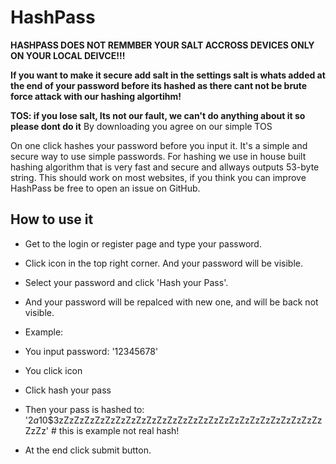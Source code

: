 # HashPass
**HASHPASS DOES NOT REMMBER YOUR SALT ACCROSS DEVICES ONLY ON YOUR LOCAL DEIVCE!!!**

**If you want to make it secure add salt in the settings salt is whats added at the end of your password before its hashed as there cant not be brute force attack with our hashing algortihm!**

**TOS: if you lose salt, Its not our fault, we can't do anything about it so please dont do it**
By downloading you agree on our simple TOS

On one click hashes your password before you input it. It's a simple and secure way to use simple passwords.
For hashing we use in house built hashing algorithm that is very fast and secure and allways outputs 53-byte string.
This should work on most websites, if you think you can improve HashPass be free to open an issue on GitHub.
## How to use it

- Get to the login or register page and type your password.
- Click icon in the top right corner. And your password will be visible.
- Select your password and click 'Hash your Pass'.
- And your password will be repalced with new one, and will be back not visible.

- Example:
- You input password: '12345678'
- You click icon
- Click hash your pass
- Then your pass is hashed to: '$2a$10$3zZzZzZzZzZzZzZzZzZzZzZzZzZzZzZzZzZzZzZzZzZzZzZzZzZzZzZz' # this is example not real hash!
- At the end click submit button.

